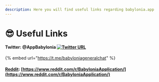 ```yaml
---
description: Here you will find useful links regarding babylonia.app
---
```


# 😎 Useful Links

#### Twitter: @AppBabylonia [![Twitter URL](https://camo.githubusercontent.com/1c6549d1e5d7b8e7d2de43df1adcf87cd186987c762539f1e1cfc4e0395b6ef0/68747470733a2f2f696d672e736869656c64732e696f2f747769747465722f75726c2f68747470732f747769747465722e636f6d2f62756b6f7473756e696b6b692e7376673f7374796c653d736f6369616c266c6162656c3d466f6c6c6f77253230253430626162796c6f6e69612e617070)](https://twitter.com/AppBabylonia)

{% embed url="https://t.me/babyloniageneralchat" %}

#### [Reddit](https://www.reddit.com/r/BabyloniaApplication/): [https://www.reddit.com/r/BabyloniaApplication/](https://www.reddit.com/r/BabyloniaApplication/)

####

####

